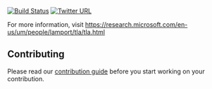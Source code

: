 [![Build Status](https://travis-ci.org/tlaplus/tlaplus.svg?branch=master)](https://travis-ci.org/tlaplus/tlaplus) [![Twitter URL](https://img.shields.io/twitter/url/http/tlaplus.svg?style=social&style=plastic)](https://twitter.com/tlaplus)

For more information, visit https://research.microsoft.com/en-us/um/people/lamport/tla/tla.html

Contributing
------------
Please read our [contribution guide](https://raw.githubusercontent.com/tlaplus/tlaplus/master/CONTRIBUTING.md) before you start working on your contribution.

